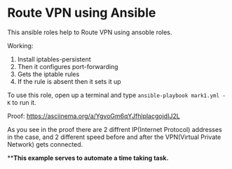 # Route VPN using Ansible


This ansible roles help to Route VPN using ansoble roles.

Working:
1) Install iptables-persistent
2) Then it configures port-forwarding
3) Gets the iptable rules
4) If the rule is absent then it sets it up

To use this role, open up a terminal and type
`ansible-playbook mark1.yml -K` to run it.

Proof: https://asciinema.org/a/YgvoGm6qYJfhlplacgojdIJ2L

As you see in the proof there are 2 diffrent IP(Internet Protocol) addresses in the case, and 2 different speed before and after the VPN(Virtual Private Network) gets connected.

****This example serves to automate a time taking task.**



